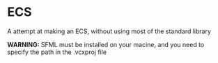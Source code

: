 # ECS
 A attempt at making an ECS, without using most of the standard library
 
 **WARNING:** SFML must be installed on your macine, and you need to specify the path in the .vcxproj file
